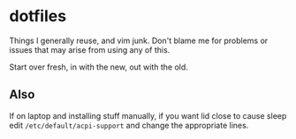 dotfiles
========

Things I generally reuse, and vim junk. Don't blame me for problems or issues that may arise from using any of this.

Start over fresh, in with the new, out with the old.

## Also

If on laptop and installing stuff manually, if you want lid close to cause sleep edit `/etc/default/acpi-support` and change the appropriate lines.
